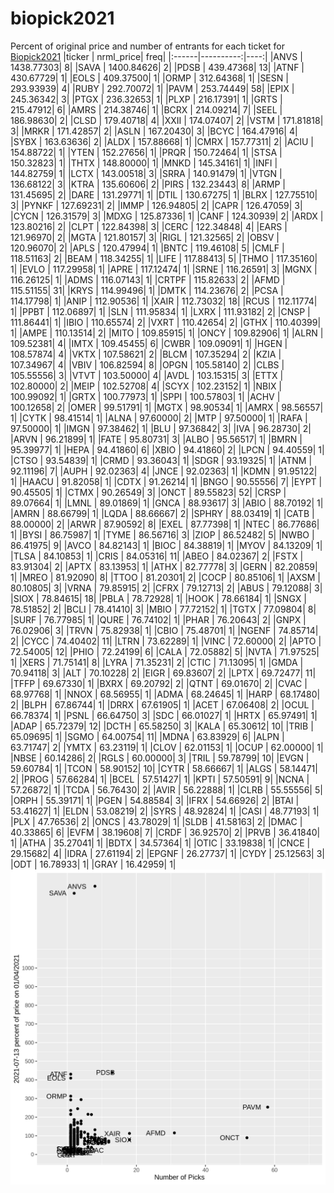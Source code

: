 # biopick2021
Percent of original price and number of entrants for each ticket for [Biopick2021](https://twitter.com/hashtag/Biopick2021)
|ticker | nrml_price| freq|
|:------|----------:|----:|
|ANVS   | 1438.77303|    8|
|SAVA   | 1400.84626|    2|
|PDSB   |  439.47368|   13|
|ATNF   |  430.67729|    1|
|EOLS   |  409.37500|    1|
|ORMP   |  312.64368|    1|
|SESN   |  293.93939|    4|
|RUBY   |  292.70072|    1|
|PAVM   |  253.74449|   58|
|EPIX   |  245.36342|    3|
|PTGX   |  236.32653|    1|
|PLXP   |  216.17391|    1|
|GRTS   |  215.47912|    6|
|AMRS   |  214.38746|    1|
|BCRX   |  214.09214|    7|
|SEEL   |  186.98630|    2|
|CLSD   |  179.40718|    4|
|XXII   |  174.07407|    2|
|VSTM   |  171.81818|    3|
|MRKR   |  171.42857|    2|
|ASLN   |  167.20430|    3|
|BCYC   |  164.47916|    4|
|SYBX   |  163.63636|    2|
|ALDX   |  157.88668|    1|
|CMRX   |  157.77311|    2|
|ACIU   |  154.88722|    1|
|YTEN   |  152.27656|    1|
|PRQR   |  150.72464|    1|
|STSA   |  150.32823|    1|
|THTX   |  148.80000|    1|
|MNKD   |  145.34161|    1|
|INFI   |  144.82759|    1|
|LCTX   |  143.00518|    3|
|SRRA   |  140.91479|    1|
|VTGN   |  136.68122|    3|
|KTRA   |  135.60606|    2|
|PIRS   |  132.23443|    8|
|ARMP   |  131.45695|    2|
|DARE   |  131.29771|    1|
|DTIL   |  130.67275|    1|
|BLRX   |  127.75510|    3|
|PYNKF  |  127.69231|    2|
|IMMP   |  126.94805|    2|
|CAPR   |  126.47059|    3|
|CYCN   |  126.31579|    3|
|MDXG   |  125.87336|    1|
|CANF   |  124.30939|    2|
|ARDX   |  123.80216|    2|
|CLPT   |  122.84398|    3|
|CERC   |  122.34848|    4|
|EARS   |  121.96970|    2|
|MGTA   |  121.80157|    3|
|RIGL   |  121.32565|    2|
|OBSV   |  120.96070|    2|
|APLS   |  120.47994|    1|
|BNTC   |  119.46108|    5|
|CMLF   |  118.51163|    2|
|BEAM   |  118.34255|    1|
|LIFE   |  117.88413|    5|
|THMO   |  117.35160|    1|
|EVLO   |  117.29958|    1|
|APRE   |  117.12474|    1|
|SRNE   |  116.26591|    3|
|MGNX   |  116.26125|    1|
|ADMS   |  116.07143|    1|
|CRTPF  |  115.82633|    2|
|AFMD   |  115.51155|   31|
|KRYS   |  114.99496|    1|
|DMTK   |  114.23676|    2|
|PCSA   |  114.17798|    1|
|ANIP   |  112.90536|    1|
|XAIR   |  112.73032|   18|
|RCUS   |  112.11774|    1|
|PPBT   |  112.06897|    1|
|SLN    |  111.95834|    1|
|LXRX   |  111.93182|    2|
|CNSP   |  111.86441|    1|
|IBIO   |  110.65574|    2|
|VXRT   |  110.42654|    2|
|GTHX   |  110.40399|    1|
|AMPE   |  110.13514|    2|
|MITO   |  109.85915|    1|
|ONCY   |  109.82906|    1|
|ALRN   |  109.52381|    4|
|IMTX   |  109.45455|    6|
|CWBR   |  109.09091|    1|
|HGEN   |  108.57874|    4|
|VKTX   |  107.58621|    2|
|BLCM   |  107.35294|    2|
|KZIA   |  107.34967|    4|
|VBIV   |  106.82594|    8|
|OPGN   |  105.58140|    2|
|CLBS   |  105.55556|    3|
|VTVT   |  103.50000|    4|
|AVDL   |  103.15315|    3|
|ETTX   |  102.80000|    2|
|MEIP   |  102.52708|    4|
|SCYX   |  102.23152|    1|
|NBIX   |  100.99092|    1|
|GRTX   |  100.77973|    1|
|SPPI   |  100.57803|    1|
|ACHV   |  100.12658|    2|
|OMER   |   99.51791|    1|
|MGTX   |   98.90534|    1|
|AMRX   |   98.56557|    1|
|CYTK   |   98.41514|    1|
|ALNA   |   97.60000|    2|
|MTP    |   97.50000|    1|
|RAFA   |   97.50000|    1|
|IMGN   |   97.38462|    1|
|BLU    |   97.36842|    3|
|IVA    |   96.28730|    2|
|ARVN   |   96.21899|    1|
|FATE   |   95.80731|    3|
|ALBO   |   95.56517|    1|
|BMRN   |   95.39977|    1|
|HEPA   |   94.41860|    6|
|XBIO   |   94.41860|    2|
|LPCN   |   94.40559|    1|
|CTSO   |   93.54839|    1|
|CRMD   |   93.36043|    1|
|SDGR   |   93.19325|    1|
|ATNM   |   92.11196|    7|
|AUPH   |   92.02363|    4|
|JNCE   |   92.02363|    1|
|KDMN   |   91.95122|    1|
|HAACU  |   91.82058|    1|
|CDTX   |   91.26214|    1|
|BNGO   |   90.55556|    7|
|EYPT   |   90.45505|    1|
|CTMX   |   90.26549|    3|
|ONCT   |   89.55823|   52|
|CRSP   |   89.07664|    1|
|LMNL   |   89.01869|    1|
|GNCA   |   88.93617|    3|
|ABIO   |   88.70192|    1|
|AMRN   |   88.66799|    1|
|LQDA   |   88.66667|    2|
|SPHRY  |   88.03419|    1|
|CATB   |   88.00000|    2|
|ARWR   |   87.90592|    8|
|EXEL   |   87.77398|    1|
|NTEC   |   86.77686|    1|
|BYSI   |   86.75987|    1|
|TYME   |   86.56716|    3|
|ZIOP   |   86.52482|    5|
|NWBO   |   86.41975|    9|
|AVCO   |   84.82143|    1|
|BIOC   |   84.38819|    1|
|MYOV   |   84.13209|    1|
|TLSA   |   84.10853|    1|
|CRIS   |   84.05316|   11|
|ABEO   |   84.02367|    2|
|FSTX   |   83.91304|    2|
|APTX   |   83.13953|    1|
|ATHX   |   82.77778|    3|
|GERN   |   82.20859|    1|
|MREO   |   81.92090|    8|
|TTOO   |   81.20301|    2|
|COCP   |   80.85106|    1|
|AXSM   |   80.10805|    3|
|VRNA   |   79.85915|    2|
|CFRX   |   79.12713|    2|
|ABUS   |   79.12088|    3|
|SIOX   |   78.84615|   18|
|PBLA   |   78.72928|    1|
|HOOK   |   78.66184|    1|
|SNGX   |   78.51852|    2|
|BCLI   |   78.41410|    3|
|MBIO   |   77.72152|    1|
|TGTX   |   77.09804|    8|
|SURF   |   76.77985|    1|
|QURE   |   76.74102|    1|
|PHAR   |   76.20643|    2|
|GNPX   |   76.02906|    3|
|TRVN   |   75.82938|    1|
|CBIO   |   75.48701|    1|
|NGENF  |   74.85714|    2|
|CYCC   |   74.40402|   11|
|LTRN   |   73.62289|    1|
|VINC   |   72.60000|    2|
|APTO   |   72.54005|   12|
|PHIO   |   72.24199|    6|
|CALA   |   72.05882|    5|
|NVTA   |   71.97525|    1|
|XERS   |   71.75141|    8|
|LYRA   |   71.35231|    2|
|CTIC   |   71.13095|    1|
|GMDA   |   70.94118|    3|
|ALT    |   70.10228|    2|
|EIGR   |   69.83607|    2|
|LPTX   |   69.72477|   11|
|TFFP   |   69.67330|    1|
|BXRX   |   69.20792|    2|
|QTNT   |   69.01670|    2|
|CVAC   |   68.97768|    1|
|NNOX   |   68.56955|    1|
|ADMA   |   68.24645|    1|
|HARP   |   68.17480|    2|
|BLPH   |   67.86744|    1|
|DRRX   |   67.61905|    1|
|ACET   |   67.06408|    2|
|OCUL   |   66.78374|    1|
|PSNL   |   66.64750|    3|
|SDC    |   66.01027|    1|
|HRTX   |   65.97491|    1|
|ADAP   |   65.72379|   12|
|DCTH   |   65.58250|    3|
|KALA   |   65.30612|   10|
|TRIB   |   65.09695|    1|
|SGMO   |   64.00754|   11|
|MDNA   |   63.83929|    6|
|ALPN   |   63.71747|    2|
|YMTX   |   63.23119|    1|
|CLOV   |   62.01153|    1|
|OCUP   |   62.00000|    1|
|NBSE   |   60.14286|    2|
|RGLS   |   60.00000|    3|
|TRIL   |   59.78799|   10|
|EVGN   |   59.60784|    1|
|TCON   |   58.90152|   10|
|CYTR   |   58.66667|    1|
|ALGS   |   58.14471|    2|
|PROG   |   57.66284|    1|
|BCEL   |   57.51427|    1|
|KPTI   |   57.50591|    9|
|NCNA   |   57.26872|    1|
|TCDA   |   56.76430|    2|
|AVIR   |   56.22888|    1|
|CLRB   |   55.55556|    5|
|ORPH   |   55.39171|    1|
|PGEN   |   54.88584|    3|
|IFRX   |   54.66926|    2|
|BTAI   |   53.41627|    1|
|ELDN   |   53.08219|    2|
|SYRS   |   48.92824|    1|
|CASI   |   48.77193|    1|
|PLX    |   47.76536|    2|
|ONCS   |   43.78029|    1|
|SLDB   |   41.58163|    2|
|DMAC   |   40.33865|    6|
|EVFM   |   38.19608|    7|
|CRDF   |   36.92570|    2|
|PRVB   |   36.41840|    1|
|ATHA   |   35.27041|    1|
|BDTX   |   34.57364|    1|
|OTIC   |   33.19838|    1|
|CNCE   |   29.15682|    4|
|IDRA   |   27.61194|    2|
|EPGNF  |   26.27737|    1|
|CYDY   |   25.12563|    3|
|ODT    |   16.78933|    1|
|GRAY   |   16.42959|    1|
![retvspicks](biopicks.png?raw=true)
